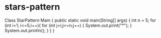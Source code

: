 # stars-pattern
Class StarPattern Main { 
    public static void main(String[] args) {
int n = 5;
for (int i=1; i<=5;i++){
    for (int j=i;j<=n;j++) {
        System.out.print("*");
    }
    System.out.println();
    }
}
}
